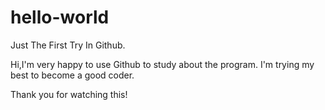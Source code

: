 # hello-world
Just The First Try In Github.

Hi,I'm very happy to use Github to study about the program.
I'm trying my best to become a good coder. 

Thank you for watching this!
